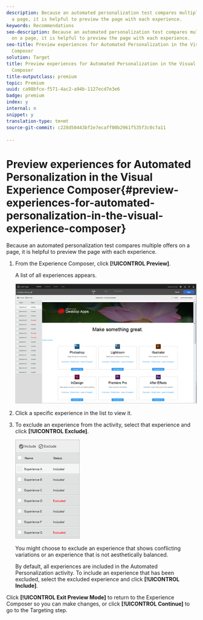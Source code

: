 ```yaml
---
description: Because an automated personalization test compares multiple offers on
  a page, it is helpful to preview the page with each experience.
keywords: Recommendations
seo-description: Because an automated personalization test compares multiple offers
  on a page, it is helpful to preview the page with each experience.
seo-title: Preview experiences for Automated Personalization in the Visual Experience
  Composer
solution: Target
title: Preview experiences for Automated Personalization in the Visual Experience
  Composer
title-outputclass: premium
topic: Premium
uuid: ca98bfce-f571-4ac2-a94b-1127ecd7e3e6
badge: premium
index: y
internal: n
snippet: y
translation-type: tm+mt
source-git-commit: c228d50443bf2e7ecaff00b2961f535f3c0c7a11

---
```



# Preview experiences for Automated Personalization in the Visual Experience Composer{#preview-experiences-for-automated-personalization-in-the-visual-experience-composer}

Because an automated personalization test compares multiple offers on a page, it is helpful to preview the page with each experience.

1. From the Experience Composer, click **[!UICONTROL Preview]**.

   A list of all experiences appears.

   ![](assets/ap_preview.png)

1. Click a specific experience in the list to view it.

1. To exclude an experience from the activity, select that experience and click **[!UICONTROL Exclude]**.

   ![](assets/ap_exclude.png)

   You might choose to exclude an experience that shows conflicting variations or an experience that is not aesthetically balanced.

   By default, all experiences are included in the Automated Personalization activity. To include an experience that has been excluded, select the excluded experience and click **[!UICONTROL Include]**.

Click **[!UICONTROL Exit Preview Mode]** to return to the Experience Composer so you can make changes, or click **[!UICONTROL Continue]** to go to the Targeting step.

